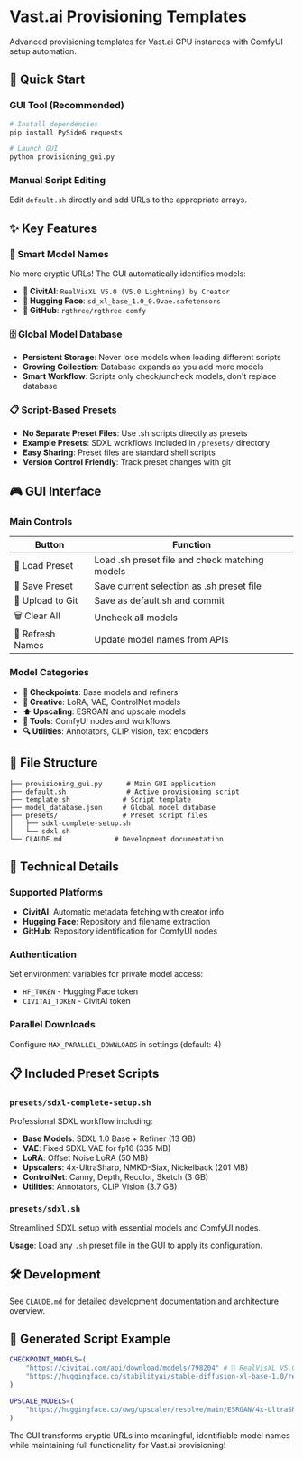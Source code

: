 # Vast.ai Provisioning Templates

Advanced provisioning templates for Vast.ai GPU instances with ComfyUI setup automation.

## 🚀 Quick Start

### GUI Tool (Recommended)
```bash
# Install dependencies
pip install PySide6 requests

# Launch GUI
python provisioning_gui.py
```

### Manual Script Editing
Edit `default.sh` directly and add URLs to the appropriate arrays.

## ✨ Key Features

### 🎯 Smart Model Names
No more cryptic URLs! The GUI automatically identifies models:

- **🎨 CivitAI**: `RealVisXL V5.0 (V5.0 Lightning) by Creator`
- **🤗 Hugging Face**: `sd_xl_base_1.0_0.9vae.safetensors`  
- **📁 GitHub**: `rgthree/rgthree-comfy`

### 🗄️ Global Model Database
- **Persistent Storage**: Never lose models when loading different scripts
- **Growing Collection**: Database expands as you add more models
- **Smart Workflow**: Scripts only check/uncheck models, don't replace database

### 📋 Script-Based Presets
- **No Separate Preset Files**: Use .sh scripts directly as presets
- **Example Presets**: SDXL workflows included in `/presets/` directory
- **Easy Sharing**: Preset files are standard shell scripts
- **Version Control Friendly**: Track preset changes with git

## 🎮 GUI Interface

### Main Controls
| Button | Function |
|--------|----------|
| 📂 Load Preset | Load .sh preset file and check matching models |
| 💾 Save Preset | Save current selection as .sh preset file |
| 🚀 Upload to Git | Save as default.sh and commit |
| 🗑️ Clear All | Uncheck all models |
| 🔄 Refresh Names | Update model names from APIs |

### Model Categories
- **🎯 Checkpoints**: Base models and refiners
- **🎨 Creative**: LoRA, VAE, ControlNet models
- **⬆️ Upscaling**: ESRGAN and upscale models
- **🔧 Tools**: ComfyUI nodes and workflows
- **🔍 Utilities**: Annotators, CLIP vision, text encoders

## 📁 File Structure

```
├── provisioning_gui.py      # Main GUI application
├── default.sh               # Active provisioning script
├── template.sh             # Script template
├── model_database.json     # Global model database
├── presets/                # Preset script files
│   ├── sdxl-complete-setup.sh
│   └── sdxl.sh
└── CLAUDE.md             # Development documentation
```

## 🔧 Technical Details

### Supported Platforms
- **CivitAI**: Automatic metadata fetching with creator info
- **Hugging Face**: Repository and filename extraction
- **GitHub**: Repository identification for ComfyUI nodes

### Authentication
Set environment variables for private model access:
- `HF_TOKEN` - Hugging Face token
- `CIVITAI_TOKEN` - CivitAI token

### Parallel Downloads
Configure `MAX_PARALLEL_DOWNLOADS` in settings (default: 4)

## 📋 Included Preset Scripts

### `presets/sdxl-complete-setup.sh`
Professional SDXL workflow including:
- **Base Models**: SDXL 1.0 Base + Refiner (13 GB)
- **VAE**: Fixed SDXL VAE for fp16 (335 MB)
- **LoRA**: Offset Noise LoRA (50 MB)
- **Upscalers**: 4x-UltraSharp, NMKD-Siax, Nickelback (201 MB)
- **ControlNet**: Canny, Depth, Recolor, Sketch (3 GB)
- **Utilities**: Annotators, CLIP Vision (3.7 GB)

### `presets/sdxl.sh`
Streamlined SDXL setup with essential models and ComfyUI nodes.

**Usage**: Load any `.sh` preset file in the GUI to apply its configuration.

## 🛠️ Development

See `CLAUDE.md` for detailed development documentation and architecture overview.

## 📝 Generated Script Example

```bash
CHECKPOINT_MODELS=(
    "https://civitai.com/api/download/models/798204" # 🎨 RealVisXL V5.0 by Creator
    "https://huggingface.co/stabilityai/stable-diffusion-xl-base-1.0/resolve/main/sd_xl_base_1.0_0.9vae.safetensors" # 🤗 sd_xl_base_1.0_0.9vae.safetensors
)

UPSCALE_MODELS=(
    "https://huggingface.co/uwg/upscaler/resolve/main/ESRGAN/4x-UltraSharp.pth" # 🤗 4x-UltraSharp.pth
)
```

The GUI transforms cryptic URLs into meaningful, identifiable model names while maintaining full functionality for Vast.ai provisioning!